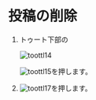 # 投稿の削除

1. トゥート下部の  

   ![toottl14](https://dl.thedesk.top/media/toottl14.PNG)  

   ![toottl15](https://dl.thedesk.top/media/toottl15.PNG)を押します。

2. ![toottl17](https://dl.thedesk.top/media/toottl17.PNG)を押します。

